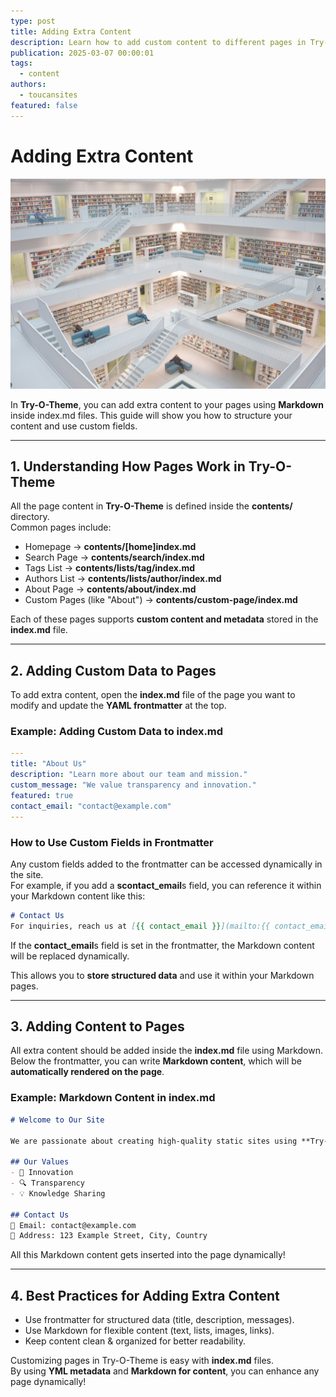 ```yaml
---
type: post
title: Adding Extra Content
description: Learn how to add custom content to different pages in Try-O-Theme using Markdown and frontmatter in index.md files.
publication: 2025-03-07 00:00:01
tags:
  - content
authors:
  - toucansites
featured: false
---
```


# Adding Extra Content

![Cover Image](./assets/cover.jpg)

In **Try-O-Theme**, you can add extra content to your pages using **Markdown** inside index.md files. This guide will show you how to structure your content and use custom fields.

---

## 1. Understanding How Pages Work in Try-O-Theme

All the page content in **Try-O-Theme** is defined inside the **contents/** directory.  
Common pages include:  

- Homepage → **contents/[home]index.md**  
- Search Page → **contents/search/index.md**
- Tags List → **contents/lists/tag/index.md**
- Authors List → **contents/lists/author/index.md**
- About Page → **contents/about/index.md**
- Custom Pages (like "About") → **contents/custom-page/index.md**

Each of these pages supports **custom content and metadata** stored in the **index.md** file.  

---

## 2. Adding Custom Data to Pages

To add extra content, open the **index.md** file of the page you want to modify and update the **YAML frontmatter** at the top.  

### Example: Adding Custom Data to **index.md**  

```yaml
---
title: "About Us"
description: "Learn more about our team and mission."
custom_message: "We value transparency and innovation."
featured: true
contact_email: "contact@example.com"
---
```

### How to Use Custom Fields in Frontmatter

Any custom fields added to the frontmatter can be accessed dynamically in the site.  
For example, if you add a **scontact_email**s field, you can reference it within your Markdown content like this:

```markdown
# Contact Us  
For inquiries, reach us at [{{ contact_email }}](mailto:{{ contact_email }})
```

If the **contact_email**s field is set in the frontmatter, the Markdown content will be replaced dynamically.  

This allows you to **store structured data** and use it within your Markdown pages.  

---

## 3. Adding Content to Pages

All extra content should be added inside the **index.md** file using Markdown.  
Below the frontmatter, you can write **Markdown content**, which will be **automatically rendered on the page**.  

### Example: Markdown Content in **index.md**  

```markdown
# Welcome to Our Site  

We are passionate about creating high-quality static sites using **Try-O-Theme**.  

## Our Values  
- 🚀 Innovation  
- 🔍 Transparency  
- 💡 Knowledge Sharing  

## Contact Us  
📧 Email: contact@example.com  
📍 Address: 123 Example Street, City, Country  
```

All this Markdown content gets inserted into the page dynamically!

---

## 4. Best Practices for Adding Extra Content

- Use frontmatter for structured data (title, description, messages).  
- Use Markdown for flexible content (text, lists, images, links).  
- Keep content clean & organized for better readability.  

Customizing pages in Try-O-Theme is easy with **index.md** files.  
By using **YML metadata** and **Markdown for content**, you can enhance any page dynamically!

